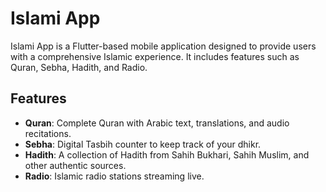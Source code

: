# Islami App

Islami App is a Flutter-based mobile application designed to provide users with a comprehensive Islamic experience. It includes features such as Quran, Sebha, Hadith, and Radio.

## Features

- **Quran**: Complete Quran with Arabic text, translations, and audio recitations.
- **Sebha**: Digital Tasbih counter to keep track of your dhikr.
- **Hadith**: A collection of Hadith from Sahih Bukhari, Sahih Muslim, and other authentic sources.
- **Radio**: Islamic radio stations streaming live.

